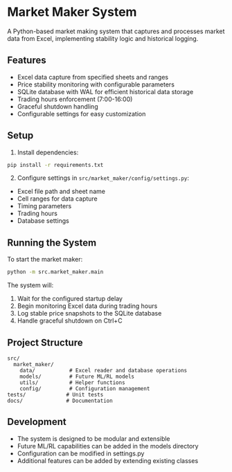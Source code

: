 # Market Maker System

A Python-based market making system that captures and processes market data from Excel, implementing stability logic and historical logging.

## Features

- Excel data capture from specified sheets and ranges
- Price stability monitoring with configurable parameters
- SQLite database with WAL for efficient historical data storage
- Trading hours enforcement (7:00-16:00)
- Graceful shutdown handling
- Configurable settings for easy customization

## Setup

1. Install dependencies:
```bash
pip install -r requirements.txt
```

2. Configure settings in `src/market_maker/config/settings.py`:
- Excel file path and sheet name
- Cell ranges for data capture
- Timing parameters
- Trading hours
- Database settings

## Running the System

To start the market maker:

```bash
python -m src.market_maker.main
```

The system will:
1. Wait for the configured startup delay
2. Begin monitoring Excel data during trading hours
3. Log stable price snapshots to the SQLite database
4. Handle graceful shutdown on Ctrl+C

## Project Structure

```
src/
  market_maker/
    data/           # Excel reader and database operations
    models/         # Future ML/RL models
    utils/          # Helper functions
    config/         # Configuration management
tests/             # Unit tests
docs/              # Documentation
```

## Development

- The system is designed to be modular and extensible
- Future ML/RL capabilities can be added in the models directory
- Configuration can be modified in settings.py
- Additional features can be added by extending existing classes 